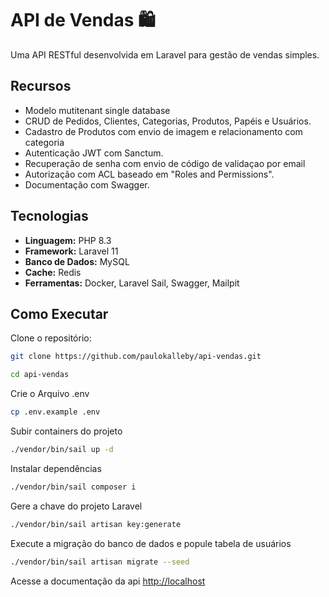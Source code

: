 # API de Vendas 🛍️

Uma API RESTful desenvolvida em Laravel para gestão de vendas simples.

## Recursos

-   Modelo mutitenant single database
-   CRUD de Pedidos, Clientes, Categorias, Produtos, Papéis e Usuários.
-   Cadastro de Produtos com envio de imagem e relacionamento com categoria
-   Autenticação JWT com Sanctum.
-   Recuperação de senha com envio de código de validaçao por email
-   Autorização com ACL baseado em "Roles and Permissions".
-   Documentação com Swagger.

## Tecnologias

-   **Linguagem:** PHP 8.3
-   **Framework:** Laravel 11
-   **Banco de Dados:** MySQL
-   **Cache:** Redis
-   **Ferramentas:** Docker, Laravel Sail, Swagger, Mailpit

## Como Executar

Clone o repositório:

```bash
git clone https://github.com/paulokalleby/api-vendas.git

cd api-vendas
```

Crie o Arquivo .env

```bash
cp .env.example .env
```

Subir containers do projeto

```sh
./vendor/bin/sail up -d
```

Instalar dependências

```bash
./vendor/bin/sail composer i
```

Gere a chave do projeto Laravel

```bash
./vendor/bin/sail artisan key:generate
```

Execute a migração do banco de dados e popule tabela de usuários

```bash
./vendor/bin/sail artisan migrate --seed
```

Acesse a documentação da api
[http://localhost](http://localhost)
